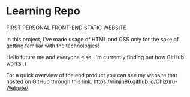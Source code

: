 # Learning Repo
FIRST PERSONAL FRONT-END STATIC WEBSITE

In this project, I've made usage of HTML and CSS only for the sake of getting familiar with the technologies!

Hello future me and everyone else! I'm currently finding out how GitHub works :)

For a quick overview of the end product you can see my website that hosted on GitHub through this link: https://ninjin96.github.io/Chizuru-Website/
